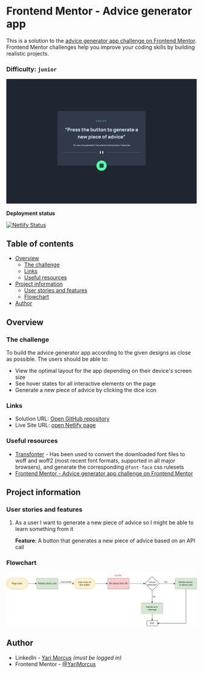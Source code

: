 # Frontend Mentor - Advice generator app

This is a solution to the [advice generator app challenge on Frontend Mentor](https://www.frontendmentor.io/challenges/advice-generator-app-QdUG-13db). Frontend Mentor challenges help you improve your coding skills by building realistic projects.

### Difficulty: `junior`

![](screenshot.png)

**Deployment status**

[![Netlify Status](https://api.netlify.com/api/v1/badges/65b3ab3b-ab6f-44b8-bd40-5e7de0b8a0ce/deploy-status)](https://app.netlify.com/sites/advice-generator-app-yari-morcus/deploys?branch=main)

## Table of contents

- [Overview](#overview)
  - [The challenge](#the-challenge)
  - [Links](#links)
  - [Useful resources](#useful-resources)
- [Project information](#project-information)
  - [User stories and features](#user-stories-and-features)
  - [Flowchart](#flowchart)
- [Author](#author)

## Overview

### The challenge

To build the advice generator app according to the given designs as close as possible.
The users should be able to:

- View the optimal layout for the app depending on their device's screen size
- See hover states for all interactive elements on the page
- Generate a new piece of advice by clicking the dice icon

### Links

- Solution URL: [Open GitHub repository](https://github.com/YariMorcus/advice-generator-app)
- Live Site URL: [open Netlify page](https://yarimorcus.github.io/huddle-landing-page)

### Useful resources

- [Transfonter](https://transfonter.org) - Has been used to convert the downloaded font files to woff and woff2 (most recent font formats, supported in all major browsers), and generate the corresponding `@font-face` css rulesets
- [Frontend Mentor - Advice generator app challenge on Frontend Mentor](https://www.frontendmentor.io/challenges/advice-generator-app-QdUG-13db)

## Project information

### User stories and features

1. As a user I want to generate a new piece of advice so I might be able to learn something from it

   **Feature**: A button that generates a new piece of advice based on an API call

### Flowchart
![](flowchart.jpg)

## Author

- LinkedIn - [Yari Morcus](https://www.linkedin.com/in/yarimorcus) _(must be logged in)_
- Frontend Mentor - [@YariMorcus](https://www.frontendmentor.io/profile/YariMorcus)
